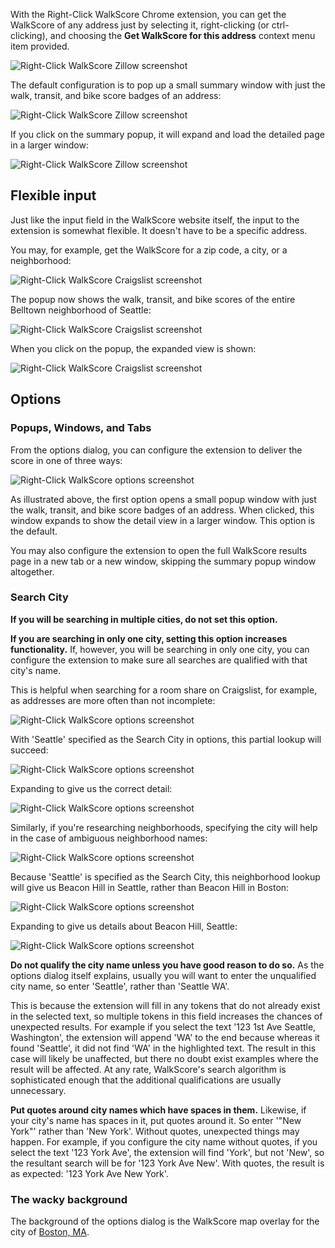 With the Right-Click WalkScore Chrome extension, you can get the WalkScore of any address just by selecting it, right-clicking (or ctrl-clicking), and choosing the <b>Get WalkScore for this address</b> context menu item provided.

![Right-Click WalkScore Zillow screenshot](https://raw.github.com/sarahhagstrom/chrome-walkscore/master/docs/Zillowrightclick.png)

The default configuration is to pop up a small summary window with just the walk, transit, and bike score badges of an address:

![Right-Click WalkScore Zillow screenshot](https://raw.github.com/sarahhagstrom/chrome-walkscore/master/docs/Zillowresult.png)

If you click on the summary popup, it will expand and load the detailed page in a larger window:

![Right-Click WalkScore Zillow screenshot](https://raw.github.com/sarahhagstrom/chrome-walkscore/master/docs/Zillowresultexpand.png)

## Flexible input

Just like the input field in the WalkScore website itself, the input to the extension is somewhat flexible. It doesn't have to be a specific address.

You may, for example, get the WalkScore for a zip code, a city, or a neighborhood:

![Right-Click WalkScore Craigslist screenshot](https://raw.github.com/sarahhagstrom/chrome-walkscore/master/docs/CLrightclick.png)

The popup now shows the walk, transit, and bike scores of the entire Belltown neighborhood of Seattle:

![Right-Click WalkScore Craigslist screenshot](https://raw.github.com/sarahhagstrom/chrome-walkscore/master/docs/CLresult.png)

When you click on the popup, the expanded view is shown:

![Right-Click WalkScore Craigslist screenshot](https://raw.github.com/sarahhagstrom/chrome-walkscore/master/docs/CLresultexpand.png)

## Options

### Popups, Windows, and Tabs
From the options dialog, you can configure the extension to deliver the score in one of three ways:

![Right-Click WalkScore options screenshot](https://raw.github.com/sarahhagstrom/chrome-walkscore/master/docs/options.png)

As illustrated above, the first option opens a small popup window with just the walk, transit, and bike score badges of an address. When clicked, this window expands to show the detail view in a larger window. This option is the default.

You may also configure the extension to open the full WalkScore results page in a new tab or a new window, skipping the summary popup window altogether.

### Search City
<b>If you will be searching in multiple cities, do not set this option.</b>

<b>If you are searching in only one city, setting this option increases functionality.</b>
If, however, you will be searching in only one city, you can configure the extension to make sure all searches are qualified with that city's name.

This is helpful when searching for a room share on Craigslist, for example, as addresses are more often than not incomplete:

![Right-Click WalkScore options screenshot](https://raw.github.com/sarahhagstrom/chrome-walkscore/master/docs/CLPartialrightclick.png)

With 'Seattle' specified as the Search City in options, this partial lookup will succeed:

![Right-Click WalkScore options screenshot](https://raw.github.com/sarahhagstrom/chrome-walkscore/master/docs/CLPartialresult.png)

Expanding to give us the correct detail:

![Right-Click WalkScore options screenshot](https://raw.github.com/sarahhagstrom/chrome-walkscore/master/docs/CLPartialresultexpand.png)

Similarly, if you're researching neighborhoods, specifying the city will help in the case of ambiguous neighborhood names:

![Right-Click WalkScore options screenshot](https://raw.github.com/sarahhagstrom/chrome-walkscore/master/docs/CLNeighborhoodrightclick.png)

Because 'Seattle' is specified as the Search City, this neighborhood lookup will give us Beacon Hill in Seattle, rather than Beacon Hill in Boston:

![Right-Click WalkScore options screenshot](https://raw.github.com/sarahhagstrom/chrome-walkscore/master/docs/CLNeighborhoodresult.png)

Expanding to give us details about Beacon Hill, Seattle:

![Right-Click WalkScore options screenshot](https://raw.github.com/sarahhagstrom/chrome-walkscore/master/docs/CLNeighborhoodresultexpand.png)

<b>Do not qualify the city name unless you have good reason to do so.</b>
As the options dialog itself explains, usually you will want to enter the unqualified city name, so enter 'Seattle', rather than 'Seattle WA'.

This is because the extension will fill in any tokens that do not already exist in the selected text, so multiple tokens in this field increases the chances of unexpected results. For example if you select the text '123 1st Ave Seattle, Washington', the extension will append 'WA' to the end because whereas it found 'Seattle', it did not find 'WA' in the highlighted text. The result in this case will likely be unaffected, but there no doubt exist examples where the result will be affected. At any rate, WalkScore's search algorithm is sophisticated enough that the additional qualifications are usually unnecessary.

<b>Put quotes around city names which have spaces in them.</b>
Likewise, if your city's name has spaces in it, put quotes around it. So enter '"New York"' rather than 'New York'. Without quotes, unexpected things may happen. For example, if you configure the city name without quotes, if you select the text '123 York Ave', the extension will find 'York', but not 'New', so the resultant search will be for '123 York Ave New'. With quotes, the result is as expected: '123 York Ave New York'.

### The wacky background
The background of the options dialog is the WalkScore map overlay for the city of <a href="http://www.walkscore.com/MA/Boston" target="_blank">Boston, MA</a>.
